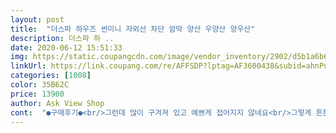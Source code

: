 ```yaml
---
layout: post 
title:  "더스파 하우즈 썬미니 자외선 차단 암막 양산 우양산 양우산" 
description: 더스파 하 ..
date: 2020-06-12 15:51:33 
img: https://static.coupangcdn.com/image/vendor_inventory/2902/d5b1a6b6f973ede744b600b947960b2ddb6b13fde447b9b718d7d5fc04e8.jpg 
linkUrl: https://link.coupang.com/re/AFFSDP?lptag=AF3600438&subid=ahnPublicAsk&pageKey=1251757240&itemId=2251218274&vendorItemId=70326431132&traceid=V0-113-c0a758e27cf4d231 
categories: [1008] 
color: 35B62C 
price: 13900 
author: Ask View Shop 
cont:  "●구매후기●<br/>그런데 많이 구겨져 있고 예쁘게 접어지지 않네요<br/>그렇게 튼튼한 느낌은 아니에요  바람 많이 불거나 그러면 안쓰는게 좋을 것 같아요<br/>요즘 잘 쓰고 있어요.<br/><br/>작고 케이스가 있어 맘에들어요<br/>작아서 휴대가 용이해요 단 우산집은 좀 부피가 있어서... <br/><br/>잘쓸께요<br/>짱짱하긴 한듯해요<br/>천으로 됐으면 더 좋았을 것 같아요<br/>컬러가 밝고 화사해서 좋아요 가볍고 들고 다니기 좋은데<br/>햇빛도 잘 가려주네요.<br/><br/>" 
---
```

